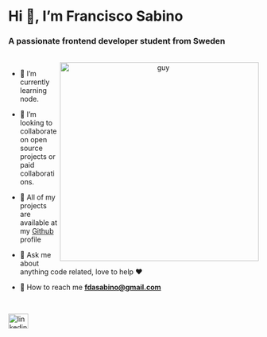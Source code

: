 <h1 align="left">Hi 👋, I’m Francisco Sabino </h1>
<h3 align="left">A passionate frontend developer student from Sweden</h3>

<br/>

<div align="center">
<img width="400" alt="guy" in a rolling chair” align="right" src="https://res.cloudinary.com/frank2021/image/upload/v1675172118/portfolio/pngwing.com_fszt7p.png">
</div>
<div align="left">

- 🌿 I’m currently learning node. <br/>

- 🕺 I’m looking to collaborate on open source projects or paid collaborations. <br/>

- 📃 All of my projects are available at my <a href="https://github.com/fdasabino" target="_blank">Github</a> profile<br/>

- 💭 Ask me about anything code related, love to help ❤️ <br/>

- 📧 How to reach me **fdasabino@gmail.com**<br/>
</div>

<br/>
<p align="left">
<a href="https://www.linkedin.com/in/francisco-sabino/" target="blank"><img align="center" src="https://raw.githubusercontent.com/rahuldkjain/github-profile-readme-generator/master/src/images/icons/Social/linked-in-alt.svg" alt="linkedin" height="30" width="40" /></a>
</p>
